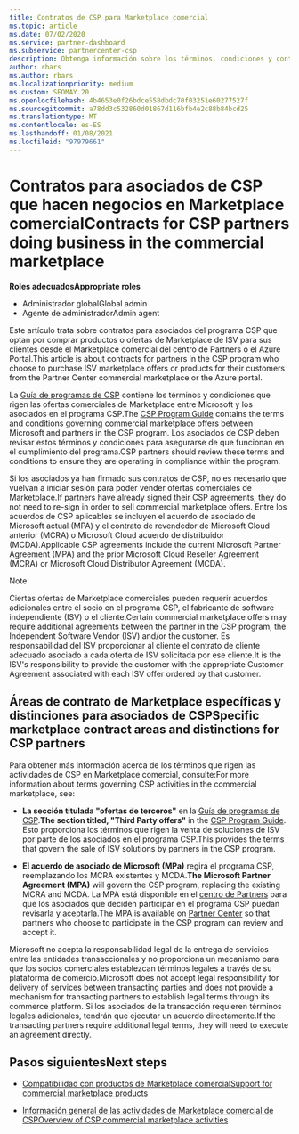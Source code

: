 ```yaml
---
title: Contratos de CSP para Marketplace comercial
ms.topic: article
ms.date: 07/02/2020
ms.service: partner-dashboard
ms.subservice: partnercenter-csp
description: Obtenga información sobre los términos, condiciones y contratos de las suscripciones a productos ISV de terceros adquiridos por los asociados de CSP en Marketplace comercial.
author: rbars
ms.author: rbars
ms.localizationpriority: medium
ms.custom: SEOMAY.20
ms.openlocfilehash: 4b4653e0f26bdce558dbdc70f03251e60277527f
ms.sourcegitcommit: a78dd3c532860d01867d116bfb4e2c88b84bcd25
ms.translationtype: MT
ms.contentlocale: es-ES
ms.lasthandoff: 01/08/2021
ms.locfileid: "97979661"
---
```

# <a name="contracts-for-csp-partners-doing-business-in-the-commercial-marketplace"></a><span data-ttu-id="983f0-103">Contratos para asociados de CSP que hacen negocios en Marketplace comercial</span><span class="sxs-lookup"><span data-stu-id="983f0-103">Contracts for CSP partners doing business in the commercial marketplace</span></span>


<span data-ttu-id="983f0-104">**Roles adecuados**</span><span class="sxs-lookup"><span data-stu-id="983f0-104">**Appropriate roles**</span></span>

- <span data-ttu-id="983f0-105">Administrador global</span><span class="sxs-lookup"><span data-stu-id="983f0-105">Global admin</span></span>
- <span data-ttu-id="983f0-106">Agente de administrador</span><span class="sxs-lookup"><span data-stu-id="983f0-106">Admin agent</span></span>

<span data-ttu-id="983f0-107">Este artículo trata sobre contratos para asociados del programa CSP que optan por comprar productos o ofertas de Marketplace de ISV para sus clientes desde el Marketplace comercial del centro de Partners o el Azure Portal.</span><span class="sxs-lookup"><span data-stu-id="983f0-107">This article is about contracts for partners in the CSP program who choose to purchase ISV marketplace offers or products for their customers from the Partner Center commercial marketplace or the Azure portal.</span></span>

<span data-ttu-id="983f0-108">La [Guía de programas de CSP](https://go.microsoft.com/fwlink/p/?LinkId=617100) contiene los términos y condiciones que rigen las ofertas comerciales de Marketplace entre Microsoft y los asociados en el programa CSP.</span><span class="sxs-lookup"><span data-stu-id="983f0-108">The [CSP Program Guide](https://go.microsoft.com/fwlink/p/?LinkId=617100) contains the terms and conditions governing commercial marketplace offers between Microsoft and partners in the CSP program.</span></span> <span data-ttu-id="983f0-109">Los asociados de CSP deben revisar estos términos y condiciones para asegurarse de que funcionan en el cumplimiento del programa.</span><span class="sxs-lookup"><span data-stu-id="983f0-109">CSP partners should review these terms and conditions to ensure they are operating in compliance within the program.</span></span>  

<span data-ttu-id="983f0-110">Si los asociados ya han firmado sus contratos de CSP, no es necesario que vuelvan a iniciar sesión para poder vender ofertas comerciales de Marketplace.</span><span class="sxs-lookup"><span data-stu-id="983f0-110">If partners have already signed their CSP agreements, they do not need to re-sign in order to sell commercial marketplace offers.</span></span> <span data-ttu-id="983f0-111">Entre los acuerdos de CSP aplicables se incluyen el acuerdo de asociado de Microsoft actual (MPA) y el contrato de revendedor de Microsoft Cloud anterior (MCRA) o Microsoft Cloud acuerdo de distribuidor (MCDA).</span><span class="sxs-lookup"><span data-stu-id="983f0-111">Applicable CSP agreements include the current Microsoft Partner Agreement (MPA) and the prior Microsoft Cloud Reseller Agreement (MCRA) or Microsoft Cloud Distributor Agreement (MCDA).</span></span>

>[!NOTE]
> <span data-ttu-id="983f0-112">Ciertas ofertas de Marketplace comerciales pueden requerir acuerdos adicionales entre el socio en el programa CSP, el fabricante de software independiente (ISV) o el cliente.</span><span class="sxs-lookup"><span data-stu-id="983f0-112">Certain commercial marketplace offers may require additional agreements between the partner in the CSP program, the Independent Software Vendor (ISV) and/or the customer.</span></span> <span data-ttu-id="983f0-113">Es responsabilidad del ISV proporcionar al cliente el contrato de cliente adecuado asociado a cada oferta de ISV solicitada por ese cliente.</span><span class="sxs-lookup"><span data-stu-id="983f0-113">It is the ISV's responsibility to provide the customer with the appropriate Customer Agreement associated with each ISV offer ordered by that customer.</span></span>

## <a name="specific-marketplace-contract-areas-and-distinctions-for-csp-partners"></a><span data-ttu-id="983f0-114">Áreas de contrato de Marketplace específicas y distinciones para asociados de CSP</span><span class="sxs-lookup"><span data-stu-id="983f0-114">Specific marketplace contract areas and distinctions for CSP partners</span></span>

<span data-ttu-id="983f0-115">Para obtener más información acerca de los términos que rigen las actividades de CSP en Marketplace comercial, consulte:</span><span class="sxs-lookup"><span data-stu-id="983f0-115">For more information about terms governing CSP activities in the commercial marketplace, see:</span></span>

- <span data-ttu-id="983f0-116">**La sección titulada "ofertas de terceros"** en la [Guía de programas de CSP](https://go.microsoft.com/fwlink/p/?LinkId=617100).</span><span class="sxs-lookup"><span data-stu-id="983f0-116">**The section titled, "Third Party offers"** in the [CSP Program Guide](https://go.microsoft.com/fwlink/p/?LinkId=617100).</span></span> <span data-ttu-id="983f0-117">Esto proporciona los términos que rigen la venta de soluciones de ISV por parte de los asociados en el programa CSP.</span><span class="sxs-lookup"><span data-stu-id="983f0-117">This provides the terms that govern the sale of ISV solutions by partners in the CSP program.</span></span>

- <span data-ttu-id="983f0-118">**El acuerdo de asociado de Microsoft (MPa)** regirá el programa CSP, reemplazando los MCRA existentes y MCDA.</span><span class="sxs-lookup"><span data-stu-id="983f0-118">**The Microsoft Partner Agreement (MPA)** will govern the CSP program, replacing the existing MCRA and MCDA.</span></span> <span data-ttu-id="983f0-119">La MPA está disponible en el [centro de Partners](https://partner.microsoft.com/pcv/dashboard/overview) para que los asociados que deciden participar en el programa CSP puedan revisarla y aceptarla.</span><span class="sxs-lookup"><span data-stu-id="983f0-119">The MPA is available on [Partner Center](https://partner.microsoft.com/pcv/dashboard/overview) so that partners who choose to participate in the CSP program can review and accept it.</span></span>
  
<span data-ttu-id="983f0-120">Microsoft no acepta la responsabilidad legal de la entrega de servicios entre las entidades transaccionales y no proporciona un mecanismo para que los socios comerciales establezcan términos legales a través de su plataforma de comercio.</span><span class="sxs-lookup"><span data-stu-id="983f0-120">Microsoft does not accept legal responsibility for delivery of services between transacting parties and does not provide a mechanism for transacting partners to establish legal terms through its commerce platform.</span></span> <span data-ttu-id="983f0-121">Si los asociados de la transacción requieren términos legales adicionales, tendrán que ejecutar un acuerdo directamente.</span><span class="sxs-lookup"><span data-stu-id="983f0-121">If the transacting partners require additional legal terms, they will need to execute an agreement directly.</span></span>

## <a name="next-steps"></a><span data-ttu-id="983f0-122">Pasos siguientes</span><span class="sxs-lookup"><span data-stu-id="983f0-122">Next steps</span></span>

- [<span data-ttu-id="983f0-123">Compatibilidad con productos de Marketplace comercial</span><span class="sxs-lookup"><span data-stu-id="983f0-123">Support for commercial marketplace products</span></span>](csp-commercial-marketplace-support.md)

- [<span data-ttu-id="983f0-124">Información general de las actividades de Marketplace comercial de CSP</span><span class="sxs-lookup"><span data-stu-id="983f0-124">Overview of CSP commercial marketplace activities</span></span>](csp-commercial-marketplace-overview.md)
